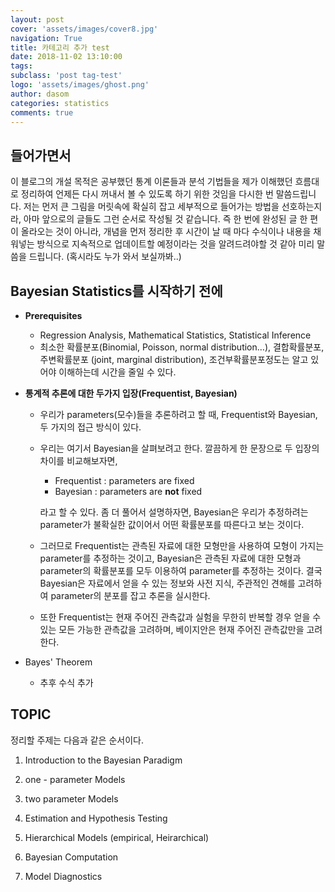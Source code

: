 ```yaml
---
layout: post
cover: 'assets/images/cover8.jpg'
navigation: True
title: 카테고리 추가 test
date: 2018-11-02 13:10:00
tags: 
subclass: 'post tag-test'
logo: 'assets/images/ghost.png'
author: dasom
categories: statistics
comments: true
---
```




## 들어가면서

이 블로그의 개설 목적은 공부했던 통계 이론들과 분석 기법들을 제가 이해했던 흐름대로 정리하여 언제든 다시 꺼내서 볼 수 있도록 하기 위한 것임을 다시한 번 말씀드립니다. 저는 먼저 큰 그림을 머릿속에 확실히 잡고 세부적으로 들어가는 방법을 선호하는지라, 아마 앞으로의 글들도 그런 순서로 작성될 것 같습니다. 즉 한 번에 완성된 글 한 편이 올라오는 것이 아니라, 개념을 먼저 정리한 후 시간이 날 때 마다 수식이나 내용을 채워넣는 방식으로 지속적으로 업데이트할 예정이라는 것을 알려드려야할 것 같아 미리 말씀을 드립니다. (혹시라도 누가 와서 보실까봐..) 





## Bayesian Statistics를 시작하기 전에

 - **Prerequisites**

   - Regression Analysis, Mathematical Statistics, Statistical Inference
   - 최소한 확률분포(Binomial, Poisson, normal distribution…), 결합확률분포, 주변확률분포 (joint, marginal distribution), 조건부확률분포정도는 알고 있어야 이해하는데 시간을 줄일 수 있다.  

- **통계적 추론에 대한 두가지 입장(Frequentist, Bayesian)**

  - 우리가 parameters(모수)들을 추론하려고 할 때, Frequentist와 Bayesian, 두 가지의 접근 방식이 있다. 

  - 우리는 여기서 Bayesian을 살펴보려고 한다. 깔끔하게 한 문장으로 두 입장의 차이를 비교해보자면, 

    - Frequentist : parameters are fixed 
    - Bayesian : parameters are **not** fixed

    라고 할 수 있다. 좀 더 풀어서 설명하자면, Bayesian은 우리가 추정하려는 parameter가 불확실한 값이어서 어떤 확률분포를 따른다고 보는 것이다. 

  - 그러므로 Frequentist는 관측된 자료에 대한 모형만을 사용하여 모형이 가지는 parameter를 추정하는 것이고, Bayesian은 관측된 자료에 대한 모형과 parameter의 확률분포를 모두 이용하여 parameter를 추정하는 것이다. 결국 Bayesian은 자료에서 얻을 수 있는 정보와 사전 지식, 주관적인 견해를 고려하여 parameter의 분포를 잡고 추론을 실시한다. 
  - 또한 Frequentist는 현재 주어진 관측값과 실험을 무한히 반복할 경우 얻을 수 있는 모든 가능한 관측값을 고려하며, 베이지안은 현재 주어진 관측값만을 고려한다. 

- Bayes' Theorem

  - 추후 수식 추가

## TOPIC

정리할 주제는 다음과 같은 순서이다.

1. Introduction to the Bayesian Paradigm

2. one - parameter Models

3. two parameter Models

4. Estimation and Hypothesis Testing

5. Hierarchical Models (empirical, Heirarchical)

6. Bayesian Computation

7. Model Diagnostics
